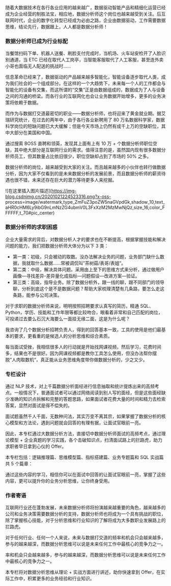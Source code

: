 随着大数据技术在各行各业应用的越来越广，数据驱动智能产品和精细化运营已经成为企业经营的制胜法宝，相应地，数据分析师这个岗位也越来越受到关注。后互联网时代，企业的数字化转型已经成为必由之路，企业由数据驱动，工作需要数据思维，结论先行，数据跟上，人人都是数据分析师！

### 数据分析师已成为行业标配

当餐馆扫码下单、机器人送餐、刷脸支付完成时，当机场、火车站安检开了人脸识别通道，当 ETC
已经在取代人工岗亭，当智能客服取代了人工客服，甚至连外卖小哥也面临无人配送的挑战时……

信息革命已经来了，数据驱动的产品越来越多智能化，智能设备逐步取代人类，成为我们社会的一个组成部分。在这样的一个大趋势下，未来每一个人的工作都会与智能化的设备有交集，而这所谓的“交集”正是由数据组成的，数据成为了人与设备之间的沟通的桥梁。而各行业的互联网化也会让业务数据开始增多，更多的业务决策将依赖于数据。

而作为与数据打交道最密切的职业——数据分析师，也将迎来了黄金就业期。据艾瑞研究统计，在过去的两年中，由于各行各业新聘用了 80
万名数据科学家，数据科学岗位的短缺问题已大大缓解；但是今天市场上仍然有成千上万的空缺职位，其中大部分在美国和中国。

通过搜索 BOSS 直聘和领英，发现其上面有上有 10 万 +
个数据分析师职位空缺，其中绝大部分是互联网行业的需求。值得注意的是，虽然国内现有很多数据分析师员工，但其数量占比依旧很少，职位空缺却占到了市场的 50%
之多。

数据分析师的岗位，越来越受到大家的关注。而且越来越多的小伙伴也转行做数据分析，因为大家不仅看到的是未来数据分析的发展前景，而且数据分析师的薪资待遇也很不错，未来还存在巨大的潜力等待更多人来挖掘。

![在这里插入图片描述](https://img-blog.csdnimg.cn/20201021224523316.png?x-oss-
process=image/watermark,type_ZmFuZ3poZW5naGVpdGk,shadow_10,text_aHR0cHM6Ly9ibG9nLmNzZG4ubmV0L3FxXzM2MzMwNjQz,size_16,color_FFFFFF,t_70#pic_center)

### 数据分析师的求职困惑

企业大量需求的背后，对数据分析人才的要求也在不断提高，根据掌握技能和解决问题的能力，我们把数据分析师大体分为以下 3 类：

  * 第一类：初级，只会被动的取数。没办法解决业务的问题，业务部门缺什么数据，我就取什么数据……常被调侃叫”茶树菇/表哥/表姐“。
  * 第二类：中级，解决具体问题。采用由上至下的思维方式来分析，通过做用户画像—寻找差异-差异量化成指标—问题假设—改进方案—验证。
  * 第三类：高级，指导业务。除了数据分析外，跟一线的聊，跟不同部门的领导聊，分析到底这个是不是数据问题？帮助大家梳理清楚有几条路，要怎么走这条路，能参与公司决策。

对于求职的数据分析师来说，明明按照招聘要求认真写的简历，精通
SQL、Python，学历、技能和工作年限等都比较吻合，眼看着非常和自己匹配的岗位，可投递过去要么石沉大海要么一面挂无缘二面，这是为什么呢？

我咨询了几个数据分析招聘负责人，得到的回答基本一致，工具的使用是他们最基本的要求，更看重的是候选人的分析思维和综合素质。

每当面试受挫，我相信很多人的行动就是开始找网课视频，然后学习，花费时间多，结果也不是很好。因为网课视频都是教你工具怎么使用，但没办法帮你摆脱”人肉取数机“，真正能从业务思维角度带你做数据分析的，少之又少。

### 专栏设计

通过 NLP
技术，对上千篇数据分析面经进行信息抽取和统计提炼出来的高频考点。一般情况下，普通面试者可以通过网络阅读到别人写的面经，但是这些面经缺少准确的知识点拆解和完整的答题思路，如果面试者花费大量的时间和精力去检索答案，显然对面试是得不偿失的。

面试题虽然千人千面，无数种问法，其实万变不离其宗，如果掌握了数据分析的核心模型和方法论，遇到问题就会回答的有理有据，让面试官眼前一亮。

因此，本专栏通过大数据分析方法，直接切中数据分析师面试的高频考点，通过理论模型 +
企业真题的学习实践，各个击破知识点，扫清面试路上的拦路虎，助力求职者早日拿到心仪的 Offer。

本专栏包括：逻辑推理篇、思维模型篇、指标搭建篇、业务专题篇和 SQL 实战篇共 5 个篇章：

通过这些内容的学习，相信你可以在面试中回答的让面试官眼前一亮，掌握了这些内容，更可以提升你的业务分析思维，让你终身受用。

### 作者寄语

互联网行业还在蓬勃发展，未来数据分析师将扮演越来越重要的角色，越来越多的公司和业务决策需要数据分析的支持，数据分析师也将成为一个具有挑战的职位，除了掌握核心技能，对于分析思维和行业知识的了解将成为大多数职业发展路上的拦路虎。

对于任何行业、任何一个人来说，未来与数据打交道的频率和机会只会越来越多，参与的越来越深，而数据分析思维可以说是未来任何工作中最核心的竞争力之一。

率和机会只会越来越多，参与的越来越深，而数据分析思维可以说是未来任何工作中最核心的竞争力之一。

本专栏将对数据分析思维从理论 + 实战方面进行讲述，助你快速拿到 Offer，在实际工作中，积累更多的业务经验和行业知识。

